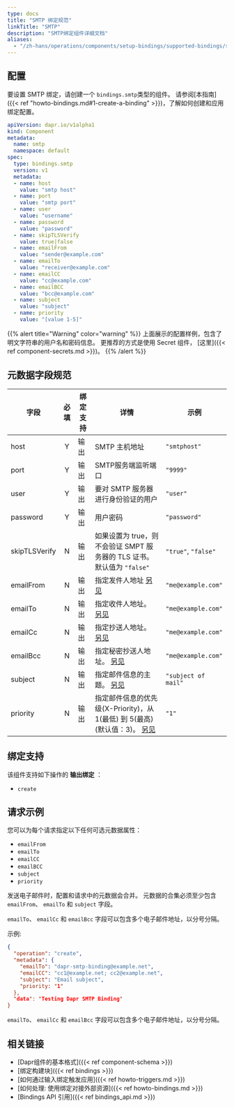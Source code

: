 ```yaml
---
type: docs
title: "SMTP 绑定规范"
linkTitle: "SMTP"
description: "SMTP绑定组件详细文档"
aliases:
  - "/zh-hans/operations/components/setup-bindings/supported-bindings/smtp/"
---
```


## 配置

要设置 SMTP 绑定，请创建一个 `bindings.smtp`类型的组件。 请参阅[本指南]({{< ref "howto-bindings.md#1-create-a-binding" >}})，了解如何创建和应用绑定配置。


```yaml
apiVersion: dapr.io/v1alpha1
kind: Component
metadata:
  name: smtp
  namespace: default
spec:
  type: bindings.smtp
  version: v1
  metadata:
  - name: host
    value: "smtp host"
  - name: port
    value: "smtp port"
  - name: user
    value: "username"
  - name: password
    value: "password"
  - name: skipTLSVerify
    value: true|false
  - name: emailFrom
    value: "sender@example.com"
  - name: emailTo
    value: "receiver@example.com"
  - name: emailCC
    value: "cc@example.com"
  - name: emailBCC
    value: "bcc@example.com"
  - name: subject
    value: "subject"
  - name: priority
    value: "[value 1-5]"
```

{{% alert title="Warning" color="warning" %}}
上面展示的配置样例，包含了明文字符串的用户名和密码信息。 更推荐的方式是使用 Secret 组件， [这里]({{< ref component-secrets.md >}})。
{{% /alert %}}

## 元数据字段规范

| 字段            | 必填 | 绑定支持 | 详情                                                                    | 示例                  |
| ------------- |:--:| ---- | --------------------------------------------------------------------- | ------------------- |
| host          | Y  | 输出   | SMTP 主机地址                                                             | `"smtphost"`        |
| port          | Y  | 输出   | SMTP服务端监听端口                                                           | `"9999"`            |
| user          | Y  | 输出   | 要对 SMTP 服务器进行身份验证的用户                                                  | `"user"`            |
| password      | Y  | 输出   | 用户密码                                                                  | `"password"`        |
| skipTLSVerify | N  | 输出   | 如果设置为 true，则不会验证 SMPT 服务器的 TLS 证书。 默认值为 `"false"`                     | `"true"`, `"false"` |
| emailFrom     | N  | 输出   | 指定发件人地址 [另见](#example-request)                                        | `"me@example.com"`  |
| emailTo       | N  | 输出   | 指定收件人地址。 [另见](#example-request)                                       | `"me@example.com"`  |
| emailCc       | N  | 输出   | 指定抄送人地址。 [另见](#example-request)                                       | `"me@example.com"`  |
| emailBcc      | N  | 输出   | 指定秘密抄送人地址。 [另见](#example-request)                                     | `"me@example.com"`  |
| subject       | N  | 输出   | 指定邮件信息的主题。 [另见](#example-request)                                     | `"subject of mail"` |
| priority      | N  | 输出   | 指定邮件信息的优先级(X-Priority)，从 1(最低) 到 5(最高)(默认值：3)。 [另见](#example-request) | `"1"`               |

## 绑定支持

该组件支持如下操作的 **输出绑定** ：

- `create`

## 请求示例

您可以为每个请求指定以下任何可选元数据属性：

- `emailFrom`
- `emailTo`
- `emailCC`
- `emailBCC`
- `subject`
- `priority`

发送电子邮件时，配置和请求中的元数据会合并。 元数据的合集必须至少包含`emailFrom`、 `emailTo` 和 `subject` 字段。

`emailTo`、 `emailCc` 和 `emailBcc` 字段可以包含多个电子邮件地址，以分号分隔。

示例:
```json
{
  "operation": "create",
  "metadata": {
    "emailTo": "dapr-smtp-binding@example.net",
    "emailCC": "cc1@example.net; cc2@example.net",
    "subject": "Email subject",
    "priority: "1"
  },
  "data": "Testing Dapr SMTP Binding"
}
```

`emailTo`、 `emailCc` 和 `emailBcc` 字段可以包含多个电子邮件地址，以分号分隔。
## 相关链接

- [Dapr组件的基本格式]({{< ref component-schema >}})
- [绑定构建块]({{< ref bindings >}})
- [如何通过输入绑定触发应用]({{< ref howto-triggers.md >}})
- [如何处理: 使用绑定对接外部资源]({{< ref howto-bindings.md >}})
- [Bindings API 引用]({{< ref bindings_api.md >}})
